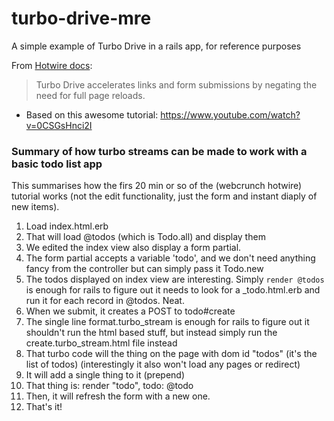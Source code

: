 # turbo-drive-mre
A simple example of Turbo Drive in a rails app, for reference purposes


From [Hotwire docs](https://turbo.hotwired.dev/):

> Turbo Drive accelerates links and form submissions by negating the need for full page reloads.

- Based on this awesome tutorial: https://www.youtube.com/watch?v=0CSGsHnci2I


### Summary of how turbo streams can be made to work with a basic todo list app 

This summarises how the firs 20 min or so of the (webcrunch hotwire) tutorial works (not the edit functionality, just the form and instant diaply of new items). 

1. Load index.html.erb
2. That will load @todos (which is Todo.all) and display them
3. We edited the index view also display a form partial.
4. The form partial accepts a variable 'todo', and we don't need anything fancy from the controller but can simply pass it Todo.new 
5. The todos displayed on index view are interesting. Simply `render @todos` is enough for rails to figure out it needs to look for a _todo.html.erb and run it for each record in @todos. Neat.
6. When we submit, it creates a POST to todo#create
7. The single line format.turbo_stream is enough for rails to figure out it shouldn't run the html based stuff, but instead simply run the create.turbo_stream.html file instead
8. That turbo code will the thing on the page with dom id "todos" (it's the list of todos) (interestingly it also won't load any pages or redirect)
9. It will add a single thing to it (prepend)
10. That thing is: render "todo", todo: @todo
11. Then, it will refresh the form with a new one. 
12. That's it! 
